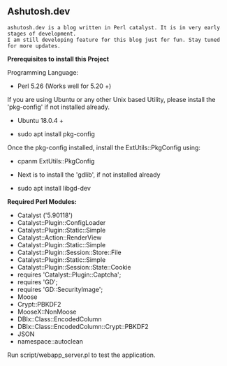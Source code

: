 ## Ashutosh.dev

    ashutosh.dev is a blog written in Perl catalyst. It is in very early stages of development. 
    I am still developing feature for this blog just for fun. Stay tuned for more updates.

**Prerequisites to install this Project**

Programming Language:
- Perl 5.26 (Works well for 5.20 +)

If you are using Ubuntu or any other Unix based Utility, please install the 'pkg-config' if not installed already.

* Ubuntu 18.0.4 +
 - sudo apt install pkg-config 

 Once the pkg-config installed, install the ExtUtils::PkgConfig using:
- cpanm ExtUtils::PkgConfig

* Next is to install the 'gdlib', if not installed already
- sudo apt install libgd-dev

**Required Perl Modules:**

- Catalyst ('5.90118')
- Catalyst::Plugin::ConfigLoader
- Catalyst::Plugin::Static::Simple
- Catalyst::Action::RenderView
- Catalyst::Plugin::Static::Simple
- Catalyst::Plugin::Session::Store::File
- Catalyst::Plugin::Static::Simple
- Catalyst::Plugin::Session::State::Cookie
- requires 'Catalyst::Plugin::Captcha';
- requires 'GD';
- requires 'GD::SecurityImage';
- Moose
- Crypt::PBKDF2
- MooseX::NonMoose
- DBIx::Class::EncodedColumn
- DBIx::Class::EncodedColumn::Crypt::PBKDF2
- JSON
- namespace::autoclean


Run script/webapp_server.pl to test the application.
